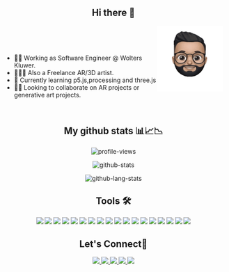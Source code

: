 <h2 align="center">Hi there 👋</h2>

<!-- <p align="center"> 
<img src="memoji.gif" width="30%" alt="header">
</p>
 -->

<img align="right" src="logo.gif" alt="logo" width="30%"/>
<br>
<br>
<br>
<ul>
   <li>👨‍💻 Working as Software Engineer @ Wolters Kluwer.</li>
   <li>👨🏻‍🎨 Also a Freelance AR/3D artist.</li>
   <li>🌱 Currently learning p5.js,processing and three.js</li>
   <li>🤝🏻 Looking to collaborate on AR projects or generative art projects.</li>
</ul>

<br>

<h2 align="center">My github stats 📊📈📉</h2>
 
 <p align="center"><img src="https://komarev.com/ghpvc/?username=harshpalan&color=lightgrey&style=flat-square&label=Visitors" alt="profile-views" /></p>
 <p align="center"><img src="https://github-readme-stats.vercel.app/api?username=harshpalan&show_icons=true&theme=dark" alt="github-stats" /></p>
 <p align="center"><img src="https://github-readme-stats.vercel.app/api/top-langs/?username=harshpalan&layout=compact&theme=dark" alt="github-lang-stats" /></p>


<h2 align="center">Tools 🛠</h2>
<p align="center">
 <img src="https://img.shields.io/badge/JavaScript-323330?style=for-the-badge&logo=javascript&logoColor=F7DF1E"/>
 <img src="https://img.shields.io/badge/Python-3776AB?style=for-the-badge&logo=python&logoColor=white"/>
 <img src="https://img.shields.io/badge/TypeScript-007ACC?style=for-the-badge&logo=typescript&logoColor=white"/>
 <img src="https://img.shields.io/badge/C%23-239120?style=for-the-badge&logo=c-sharp&logoColor=white"/>
 <img src="https://img.shields.io/badge/Java-ED8B00?style=for-the-badge&logo=java&logoColor=white"/>
 <img src="https://img.shields.io/badge/HTML5-E34F26?style=for-the-badge&logo=html5&logoColor=white"/>
 <img src="https://img.shields.io/badge/CSS3-1572B6?style=for-the-badge&logo=css3&logoColor=white"/>
 <img src="https://img.shields.io/badge/MySQL-00000F?style=for-the-badge&logo=mysql&logoColor=white"/>
 <img src="https://img.shields.io/badge/Node.js-339933?style=for-the-badge&logo=nodedotjs&logoColor=white"/>
 <img src="https://img.shields.io/badge/OpenCV-27338e?style=for-the-badge&logo=OpenCV&logoColor=white"/>
 <img src="https://img.shields.io/badge/Angular-DD0031?style=for-the-badge&logo=angular&logoColor=white"/>
 <img src="https://img.shields.io/badge/Material--UI-0081CB?style=for-the-badge&logo=material-ui&logoColor=white"/>
 <img src="https://img.shields.io/badge/Spring_Boot-F2F4F9?style=for-the-badge&logo=spring-boot"/>
 <img src="https://img.shields.io/badge/Unity-000000?style=for-the-badge&logo=unity&logoColor=whitet"/>
 <img src="https://img.shields.io/badge/p5.js-ed225d?style=for-the-badge&logo=p5.js&logoColor=white"/>
 <img src="https://img.shields.io/badge/Blender-F5792A?style=for-the-badge&logo=blender&logoColor=white"/>
 <img src="https://img.shields.io/badge/Arduino-00979D?style=for-the-badge&logo=Arduino&logoColor=white"/>
 <img src="https://img.shields.io/badge/Raspberry%20Pi-A22846?style=for-the-badge&logo=Raspberry%20Pi&logoColor=white"/>
</p>

<h2 align="center">Let's Connect🤙</h2>
<p align="center">
 <a href="https://www.linkedin.com/in/harshpalan/">
  <img src="https://img.shields.io/badge/LinkedIn-0077B5?style=for-the-badge&logo=linkedin&logoColor=white"/>
 </a>
 <a href="https://twitter.com/harsh_palan/">
  <img src="https://img.shields.io/badge/Twitter-1DA1F2?style=for-the-badge&logo=twitter&logoColor=white"/>
 </a>
 <a href="https://www.instagram.com/harsh.palan/">
  <img src="https://img.shields.io/badge/Instagram-E4405F?style=for-the-badge&logo=instagram&logoColor=white&"/>
 </a>
 <a href="https://www.behance.net/harshpalan">
  <img src="https://img.shields.io/badge/-Behance-blue?style=for-the-badge&logo=behance&logoColor=white"/>
 </a>
 <a href="https://www.reddit.com/user/harsh_palan/">
  <img src="https://img.shields.io/badge/Reddit-FF4500?style=for-the-badge&logo=reddit&logoColor=white"/> 
 </a>
</p>
 
